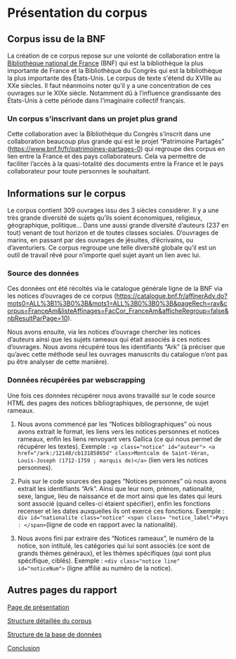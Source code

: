 # Présentation du corpus

## Corpus issu de la BNF
La création de ce corpus repose sur une volonté de collaboration entre la [Bibliothèque national de France](https://www.bnf.fr) (BNF) qui est la bibliothèque la plus importante de France et la Bibliothèque du Congrès qui est la bibliothèque la plus importante des États-Unis. Le corpus de texte s'étend du XVIIIe au XXe siècles. Il faut néanmoins noter qu’il y a une concentration de ces ouvrages sur le XIXe siècle. Notamment dû à l’influence grandissante des États-Unis à cette période dans l’imaginaire collectif français. 


### Un corpus s'inscrivant dans un projet plus grand   
Cette collaboration avec la Bibliothèque du Congrès s’inscrit dans une collaboration beaucoup plus grande qui est le projet “Patrimoine Partagés” (https://www.bnf.fr/fr/patrimoines-partages-0) qui regroupe des corpus en lien entre la France et des pays collaborateurs. Cela va permettre de faciliter l’accès à la quasi-totalité des documents entre la France et le pays collaborateur pour toute personnes le souhaitant.  


## Informations sur le corpus 
Le corpus contient 309 ouvrages issu des 3 siècles considérer. Il y a une très grande diversité de sujets qu’ils soient économiques, religieux, géographique, politique... Dans une aussi grande diversité d’auteurs (237 en tout) venant de tout horizon et de toutes classes sociales. D’ouvrages de marins, en passant par des ouvrages de jésuites, d’écrivains, ou d’aventuriers. Ce corpus regroupe une telle diversité globale qu’il est un outil de travail rêvé pour n’importe quel sujet ayant un lien avec lui.   

### Source des données
Ces données ont été récoltés via le catalogue générale ligne de la BNF via les notices d’ouvrages de ce corpus (https://catalogue.bnf.fr/affinerAdv.do?mots0=ALL%3B1%3B0%3B&mots1=ALL%3B0%3B0%3B&pageRech=rav&corpus=FranceAm&listeAffinages=FacCor_FranceAm&afficheRegroup=false&nbResultParPage=10). 

Nous avons ensuite, via les notices d’ouvrage chercher les notices d’auteurs ainsi que les sujets rameaux qui était associés à ces notices d’ouvrages. Nous avons récupéré tous les identifiants “Ark” (à préciser que qu’avec cette méthode seul les ouvrages manuscrits du catalogue n’ont pas pu être analyser de cette manière).   


### Données récupérées par webscrapping
Une fois ces données récupérer nous avons travaillé sur le code source HTML des pages des notices bibliographiques, de personne, de sujet rameaux.  

1. Nous avons commencé par les “Notices bibliographiques” où nous avons extrait le format, les liens vers les notices personnes et notices rameaux, enfin les liens renvoyant vers Gallica (ce qui nous permet de récupérer les textes). Exemple : `<p class="notice" id="auteur"> <a href="/ark:/12148/cb13185865d" class>Montcalm de Saint-Véran, Louis-Joseph (1712-1759 ; marquis de)</a>` (lien vers les notices personnes).

2. Puis sur le code sources des pages “Notices personnes” où nous avons extrait les identifiants “Ark”. Ainsi que leur nom, prénom, nationalité, sexe, langue, lieu de naissance et de mort ainsi que les dates qui leurs sont associé (quand celles-ci étaient spécifier), enfin les fonctions recenser et les dates auxquelles ils ont exercé ces fonctions. Exemple : ` div id="nationalite class="notice"
<span class= "notice_label">Pays : </span>`(ligne de code en rapport avec la nationalité).

3. Nous avons fini par extraire des “Notices rameaux”, le numéro de la notice, son intitulé, les catégories qui lui sont associés (ce sont de grands thèmes généraux), et les thèmes spécifiques (qui sont plus spécifique, ciblés).  Exemple : `<div class="notice line" id="noticeNum">` (ligne affilié au numéro de la notice).

## Autres pages du rapport
[Page de présentation](/Présentation.md)

[Structure détaillée du corpus](/Analyses.md)

[Structure de la base de données](/BDD.md)

[Conclusion](/Conclusion.md)
  



